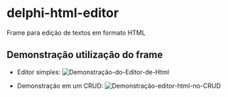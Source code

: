 # delphi-html-editor
Frame para edição de textos em formato HTML

## Demonstração utilização do frame

- Editor simples:
![Demonstração-do-Editor-de-Html](https://user-images.githubusercontent.com/12894025/82359389-32a9ce00-99de-11ea-823f-c016c1914002.gif)

- Demonstração em um CRUD:
![Demonstração-editor-html-no-CRUD](https://user-images.githubusercontent.com/12894025/82359379-30e00a80-99de-11ea-90d5-1b1ec36333f0.gif)
